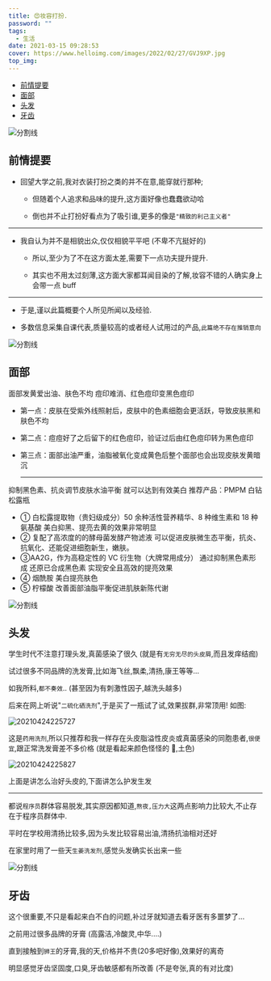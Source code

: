 ```yaml
---
title: 😍妆容打扮.
password: ""
tags:
  - 生活
date: 2021-03-15 09:28:53
cover: https://www.helloimg.com/images/2022/02/27/GVJ9XP.jpg
top_img:
---
```


<!--
 * @?: *********************************************************************
 * @Author: Weidows
 * @LastEditors: Weidows
 * @LastEditTime: 2022-02-27 16:26:53
 * @FilePath: \Blog-private\source\_posts\life\妆容打扮.md
 * @Description:
 * @!: *********************************************************************
-->

- [前情提要](#前情提要)
- [面部](#面部)
- [头发](#头发)
- [牙齿](#牙齿)

<a>![分割线](https://fastly.jsdelivr.net/gh/Weidows/Images/img/divider.png)</a>

## 前情提要

- 回望大学之前,我对衣装打扮之类的并不在意,能穿就行那种;

  - 但随着个人追求和品味的提升,这方面好像也蠢蠢欲动哈

  - 倒也并不止打扮好看点为了吸引谁,更多的像是`"精致的利己主义者"`

---

- 我自认为并不是相貌出众,仅仅相貌平平吧 (不卑不亢挺好的)

  - 所以,至少为了不在这方面太差,需要下一点功夫提升提升.

  - 其实也不用太过刻薄,这方面大家都耳闻目染的了解,妆容不错的人确实身上会带一点 buff

---

- 于是,谨以此篇概要个人所见所闻以及经验.

- 多数信息采集自课代表,质量较高的或者经人试用过的产品,`此篇绝不存在推销意向`

<a>![分割线](https://fastly.jsdelivr.net/gh/Weidows/Images/img/divider.png)</a>

## 面部

面部发黄爱出油、肤色不均 痘印难消、红色痘印变黑色痘印

- 第一点：皮肤在受紫外线照射后，皮肤中的色素细胞会更活跃，导致皮肤黑和肤色不均
- 第二点：痘痘好了之后留下的红色痘印，验证过后由红色痘印转为黑色痘印
- 第三点：面部出油严重，油脂被氧化变成黄色后整个面部也会出现皮肤发黄暗沉

  ***

抑制黑色素、抗炎调节皮肤水油平衡 就可以达到有效美白
推荐产品：PMPM 白钻松露瓶

- ① 白松露提取物（贵妇级成分）50 余种活性营养精华、8 种维生素和 18 种氨基酸
  美白抑黑、提亮去黄的效果非常明显
- ② 复配了高浓度的的酵母菌发酵产物滤液
  可以促进皮肤微生态平衡，抗炎、抗氧化、还能促进细胞新生，嫩肤。
- ③AA2G，作为高稳定性的 VC 衍生物（大牌常用成分）
  通过抑制黑色素形成 还原已合成黑色素 实现安全且高效的提亮效果
- ④ 烟酰胺 美白提亮肤色
- ⑤ 柠檬酸 改善面部油脂平衡促进肌肤新陈代谢

<a>![分割线](https://fastly.jsdelivr.net/gh/Weidows/Images/img/divider.png)</a>

## 头发

学生时代不注意打理头发,真菌感染了很久 (就是有`无穷无尽的头皮屑`,而且发痒结痂)

试过很多不同品牌的洗发膏,比如海飞丝,飘柔,清扬,康王等等...

如我所料,`都不奏效`.. (甚至因为有刺激性因子,越洗头越多)

后来在网上听说"`二硫化硒洗剂`",于是买了一瓶试了试,效果拔群,非常顶用! 如图:

  <img src="https://www.helloimg.com/images/2022/02/27/GVtpmY.png" alt="20210424225727" />

这是`药用洗剂`,所以只推荐和我一样存在头皮脂溢性皮炎或真菌感染的同胞患者,`很便宜`,跟正常洗发膏差不多价格 (就是看起来颜色怪怪的 🤣,土色)

  <img src="https://www.helloimg.com/images/2022/02/27/GVtvot.png" alt="20210424225827" />

上面是讲怎么治好头皮的,下面讲怎么护发生发

---

都说`程序员`群体容易脱发,其实原因都知道,`熬夜,压力大`这两点影响力比较大,不止存在于程序员群体中.

平时在学校用清扬比较多,因为头发比较容易出油,清扬抗油相对还好

在家里时用了一些天`生姜洗发剂`,感觉头发确实长出来一些

<a>![分割线](https://fastly.jsdelivr.net/gh/Weidows/Images/img/divider.png)</a>

## 牙齿

这个很重要,不只是看起来白不白的问题,补过牙就知道去看牙医有多噩梦了...

之前用过很多品牌的牙膏 (高露洁,冷酸灵,中华....)

直到接触到`狮王`的牙膏,我的天,价格并不贵(20多吧好像),效果好的离奇

明显感觉牙齿坚固度,口臭,牙齿敏感都有所改善 (不是夸张,真的有对比度)
